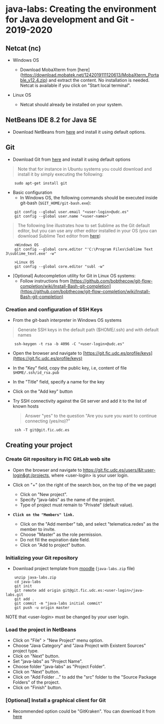 # java-labs: Creating the environment for Java development and Git - 2019-2020

## Netcat (nc)
- Windows OS
    - Download MobaXterm from [here] (https://download.mobatek.net/1242019111120613/MobaXterm_Portable_v12.4.zip) and extract the content. No installation is needed. Netcat is available if you click on "Start local terminal".

- Linux OS
    - Netcat should already be installed on your system.

## NetBeans IDE 8.2 for Java SE

- Download NetBeans from [here](https://netbeans.org/downloads/8.2/) and install it using default options.


## Git 

- Download Git from [here](https://git-scm.com/downloads) and install it using default options

> Note that for instance in Ubuntu systems you could download and install it by simply executing the following:
  
```shell
    sudo apt-get install git
```

- Basic configuration
    - In Windows OS, the following commands should be executed inside git-bash (`$GIT_HOME/git-bash.exe`):
    
```shell
    git config --global user.email "<user-login>@udc.es"
    git config --global user.name "<user-name>"
```

> The following line illustrates how to set Sublime as the Git default editor, but you can use any other editor installed in your OS (you can download Sublime Text editor from [here](https://www.sublimetext.com/3))
      
```shell
    >Windows OS
	git config --global core.editor "'C:\Program Files\Sublime Text 3\sublime_text.exe' -w"
	
	>Linux OS
	git config --global core.editor "subl -w"
```

- [Optional]  Autocompletion utility for Git in Linux OS systems:
    - Follow instructions from [https://github.com/bobthecow/git-flow-completion/wiki/Install-Bash-git-completion](https://github.com/bobthecow/git-flow-completion/wiki/Install-Bash-git-completion)

### Creation and configuration of SSH Keys

- From the git-bash interpreter in Windows OS systems
> Generate SSH keys in the default path ($HOME/.ssh) and with default names
      
```shell
    ssh-keygen -t rsa -b 4096 -C "<user-login>@udc.es"
```    
    
- Open the browser and navigate to [https://git.fic.udc.es/profile/keys](https://git.fic.udc.es/profile/keys)
- In the "Key" field, copy the public key, i.e, content of file `$HOME/.ssh/id_rsa.pub`
- In the "Title" field, specify a name for the key
- Click on the "Add key" button

- Try SSH connectivity against the Git server and add it to the list of known hosts
  > Answer "yes" to the question "Are you sure you want to continue connecting (yes/no)?"
   
```shell
    ssh -T git@git.fic.udc.es
```   

## Creating your project

### Create Git repository in FIC GitLab web site

- Open the browser and navigate to  https://git.fic.udc.es/users/&lt;user-login&gt;/projects, where &lt;user-login&gt; is your user login.

- Click on "+" (on the right of the search box, on the top of the we page) 
  - Click on "New project".
  - Specify "java-labs" as the name of the project.
  - Type of project must remain to "Private" (default value).
  
- <code><b>Click on the "Members" link.</b></code>
  - Click on the "Add member" tab, and select "telematica.redes" as the member to invite.
  - Choose "Master" as the role permission.
  - Do not fill the expiration date field. 
  - Click on "Add to project" button.


### Initializing your Git repository

- Download project template from  [moodle](https://moodle.udc.es/course/view.php?id=55380) (`java-labs.zip` file)

```shell
	unzip java-labs.zip
	cd java-labs
	git init
	git remote add origin git@git.fic.udc.es:<user-login>/java-labs.git
	git add .
	git commit -m "java-labs initial commit"
	git push -u origin master
```

 NOTE that &lt;user-login&gt; must be changed by your user login.

### Load the project in NetBeans

- Click on "File" > "New Project" menu option.
- Choose "Java Category" and "Java Project with Existent Sources" project type.
- Click on "Next" button.
- Set "java-labs" as "Project Name".
- Choose folder "java-labs" as "Project Folder".
- Click on "Next" button.
- Click on "Add Folder ..." to add the "src" folder to the "Source Package Folders" of the project.
- Click on "Finish" button.

### [Optional] Install a graphical client for Git

- Recommended option could be "GitKraken". You can download it from [here](https://www.gitkraken.com/download)
